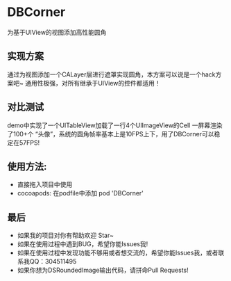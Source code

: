 # DBCorner
为基于UIView的视图添加高性能圆角
## 实现方案
  通过为视图添加一个CALayer层进行遮罩实现圆角，本方案可以说是一个hack方案吧~
  通用性极强，对所有继承于UIView的控件都适用！
## 对比测试
  demo中实现了一个UITableView加载了一行4个UIImageView的Cell 一屏幕渲染了100+个 “头像”，系统的圆角帧率基本上是10FPS上下，用了DBCorner可以稳定在57FPS!


## 使用方法:
* 直接拖入项目中使用
* cocoapods: 在podfile中添加 pod 'DBCorner'

## 最后
* 如果我的项目对你有帮助欢迎 Star~
* 如果在使用过程中遇到BUG，希望你能Issues我!
* 如果在使用过程中发现功能不够用或者想交流的，希望你能Issues我，或者联系我QQ：304511495
* 如果你想为DSRoundedImage输出代码，请拼命Pull Requests!
  
